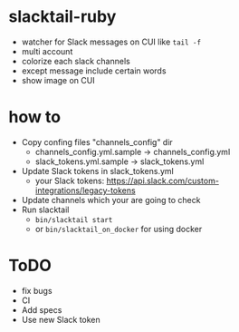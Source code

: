 # slacktail-ruby

- watcher for Slack messages on CUI like `tail -f`
- multi account
- colorize each slack channels
- except message include certain words
- show image on CUI

# how to

- Copy confing files "channels_config" dir
	- channels_config.yml.sample -> channels_config.yml
	- slack_tokens.yml.sample -> slack_tokens.yml
- Update Slack tokens in slack_tokens.yml
	- your Slack tokens: https://api.slack.com/custom-integrations/legacy-tokens
- Update channels which your are going to check
- Run slacktail
	- `bin/slacktail start`
	- or `bin/slacktail_on_docker` for using docker
 
# ToDO

- fix bugs
- CI
- Add specs
- Use new Slack token 